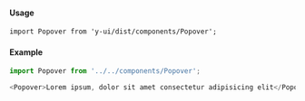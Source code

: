 #### Usage

```markdown
import Popover from 'y-ui/dist/components/Popover';
```

#### Example

```js
import Popover from '../../components/Popover';

<Popover>Lorem ipsum, dolor sit amet consectetur adipisicing elit</Popover>;
```

